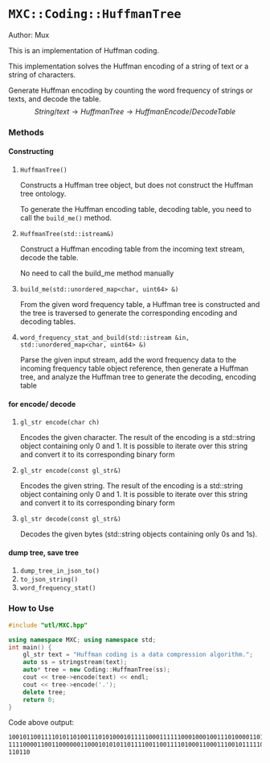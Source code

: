 # `MXC::Coding::HuffmanTree`

Author: Mux

This is an implementation of Huffman coding.

This implementation solves the Huffman encoding of a string of text or a string of characters.

Generate Huffman encoding by counting the word frequency of strings or texts, and decode the table.  
$$
String/text \rightarrow HuffmanTree\rightarrow Huffman Encode/DecodeTable
$$

### Methods

#### Constructing

1. `HuffmanTree()`

    Constructs a Huffman tree object, but does not construct the Huffman tree ontology.

    To generate the Huffman encoding table, decoding table, you need to call the `build_me()` method.

2. `HuffmanTree(std::istream&)`

    Construct a Huffman encoding table from the incoming text stream, decode the table.

    No need to call the build_me method manually

3. `build_me(std::unordered_map<char, uint64> &)`

    From the given word frequency table, a Huffman tree is constructed and the tree is traversed to generate the corresponding encoding and decoding tables.

4. `word_frequency_stat_and_build(std::istream &in, std::unordered_map<char, uint64> &)`

    Parse the given input stream, add the word frequency data to the incoming frequency table object reference, then generate a Huffman tree, and analyze the Huffman tree to generate the decoding, encoding table

#### for encode/ decode

1. `gl_str encode(char ch)`

    Encodes the given character. The result of the encoding is a std::string object containing only 0 and 1. It is possible to iterate over this string and convert it to its corresponding binary form

2. `gl_str encode(const gl_str&)`

    Encodes the given string. The result of the encoding is a std::string object containing only 0 and 1. It is possible to iterate over this string and convert it to its corresponding binary form

3. `gl_str decode(const gl_str&)`

    Decodes the given bytes (std::string objects containing only 0s and 1s).

#### dump tree, save tree

1. `dump_tree_in_json_to()`
2. `to_json_string()`
3. `word_frequency_stat()`



### How to Use

```C++
#include "utl/MXC.hpp"

using namespace MXC; using namespace std;
int main() {
    gl_str text = "Huffman coding is a data compression algorithm.";
    auto ss = stringstream(text);
    auto* tree = new Coding::HuffmanTree(ss);
    cout << tree->encode(text) << endl;
    cout << tree->encode('.');
    delete tree;
    return 0;
}
```

Code above output:
```bash
100101100111101011010011101010001011111000111111000100010011101000011010101010111111010110000101011111000101111100101110
11110000110011000000110001010101101111001100111101000110001110010111110110
110110
```

